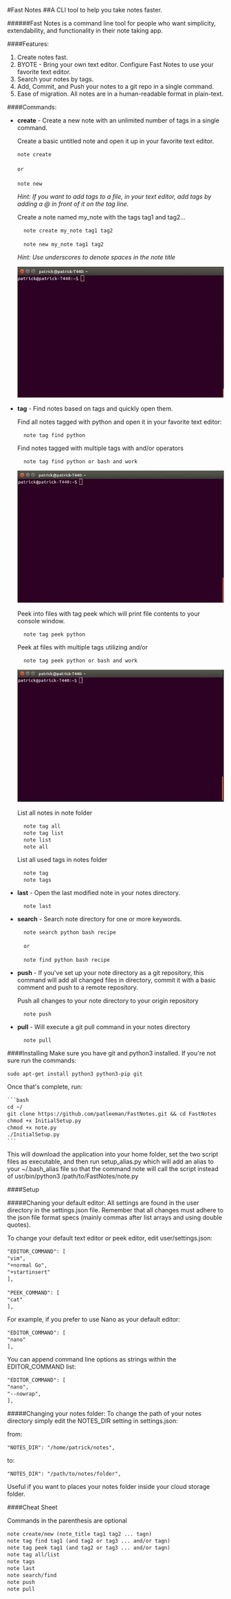 #Fast Notes
##A CLI tool to help you take notes faster.

######Fast Notes is a command line tool for people who want simplicity, extendability, and functionality in their note taking app.


####Features:
  1. Create notes fast.
  2. BYOTE - Bring your own text editor.  Configure Fast Notes to use your favorite text editor.
  3. Search your notes by tags.
  4. Add, Commit, and Push your notes to a git repo in a single command.
  5. Ease of migration.  All notes are in a human-readable format in plain-text.

####Commands:
* **create** - Create a new note with an unlimited number of tags in a single command.

    Create a basic untitled note and open it up in your favorite text editor.

    ```bash
    note create
    
    or
    
    note new
    ```

    *Hint: If you want to add tags to a file, in your text editor, add tags by adding a @ in front of it on the tag line.*


    Create a note named my_note with the tags tag1 and tag2...

        note create my_note tag1 tag2

        note new my_note tag1 tag2

    *Hint: Use underscores to denote spaces in the note title*

    ![](/media/create_note.gif?raw=true)

* **tag** - Find notes based on tags and quickly open them.


    Find all notes tagged with python and open it in your favorite text editor:

        note tag find python

    Find notes tagged with multiple tags with and/or operators

        note tag find python or bash and work

    ![](/media/find_note.gif?raw=true)

    Peek into files with tag peek which will print file contents to your console window.

        note tag peek python

    Peek at files with multiple tags utilizing and/or

        note tag peek python or bash and work

    ![](/media/find_note_peek.gif?raw=true)
    
    List all notes in note folder
    
        note tag all
        note tag list
        note list
        note all
        
    List all used tags in notes folder
    
        note tag
        note tags
    
* **last** - Open the last modified note in your notes directory.

        note last

* **search** - Search note directory for one or more keywords.

        note search python bash recipe
        
        or 
        
        note find python bash recipe

* **push** - If you've set up your note directory as a git repository, this command will add all changed files in directory, commit it with a basic comment and push to a remote repository.

    Push all changes to your note directory to your origin repository

        note push

* **pull** - Will execute a git pull command in your notes directory

        note pull


####Installing
Make sure you have git and python3 installed.  If you're not sure run the commands:

    sudo apt-get install python3 python3-pip git

Once that's complete, run:

    ```bash
    cd ~/
    git clone https://github.com/patleeman/FastNotes.git && cd FastNotes
    chmod +x InitialSetup.py
    chmod +x note.py
    ./InitialSetup.py
    ```

This will download the application into your home folder, set the two script files as executable, and then run setup_alias.py which will add an alias to your ~/.bash_alias file so that the command note will call the script instead of usr/bin/python3 /path/to/FastNotes/note.py


####Setup

#####Chaning your default editor:
All settings are found in the user directory in the settings.json file.  Remember that all changes must adhere to the json file format specs (mainly commas after list arrays and using double quotes).

To change your default text editor or peek editor, edit user/settings.json:

    "EDITOR_COMMAND": [
    "vim",
    "+normal Go",
    "+startinsert"
    ],
    
    "PEEK_COMMAND": [
    "cat"
    ],
    
For example, if you prefer to use Nano as your default editor:
    
    "EDITOR_COMMAND": [
    "nano"
    ],
    
You can append command line options as strings within the EDITOR_COMMAND list:

    "EDITOR_COMMAND": [
    "nano",
    "--nowrap",
    ],


#####Changing your notes folder:
To change the path of your notes directory simply edit the NOTES_DIR setting in settings.json:

from:

    "NOTES_DIR": "/home/patrick/notes",
    
to:

    "NOTES_DIR": "/path/to/notes/folder",
    
    
Useful if you want to places your notes folder inside your cloud storage folder.


####Cheat Sheet

Commands in the parenthesis are optional

    note create/new (note_title tag1 tag2 ... tagn)
    note tag find tag1 (and tag2 or tag3 ... and/or tagn)
    note tag peek tag1 (and tag2 or tag3 ... and/or tagn)
    note tag all/list
    note tags
    note last
    note search/find
    note push
    note pull


